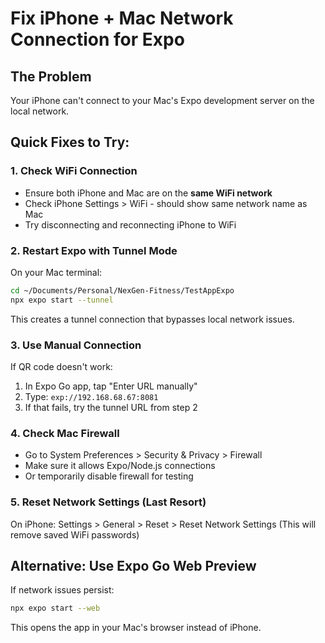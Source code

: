 # Fix iPhone + Mac Network Connection for Expo

## The Problem
Your iPhone can't connect to your Mac's Expo development server on the local network.

## Quick Fixes to Try:

### 1. Check WiFi Connection
- Ensure both iPhone and Mac are on the **same WiFi network**
- Check iPhone Settings > WiFi - should show same network name as Mac
- Try disconnecting and reconnecting iPhone to WiFi

### 2. Restart Expo with Tunnel Mode
On your Mac terminal:
```bash
cd ~/Documents/Personal/NexGen-Fitness/TestAppExpo
npx expo start --tunnel
```

This creates a tunnel connection that bypasses local network issues.

### 3. Use Manual Connection
If QR code doesn't work:
1. In Expo Go app, tap "Enter URL manually"
2. Type: `exp://192.168.68.67:8081`
3. If that fails, try the tunnel URL from step 2

### 4. Check Mac Firewall
- Go to System Preferences > Security & Privacy > Firewall
- Make sure it allows Expo/Node.js connections
- Or temporarily disable firewall for testing

### 5. Reset Network Settings (Last Resort)
On iPhone: Settings > General > Reset > Reset Network Settings
(This will remove saved WiFi passwords)

## Alternative: Use Expo Go Web Preview
If network issues persist:
```bash
npx expo start --web
```
This opens the app in your Mac's browser instead of iPhone.